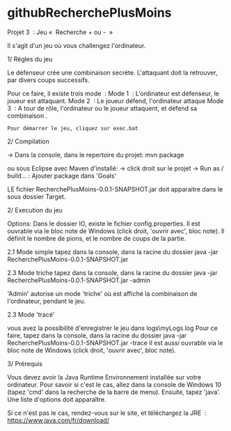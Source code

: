 # githubRecherchePlusMoins

Projet 3  : Jeu «  Recherche + ou -  »



Il s'agit d'un jeu où vous challengez l'ordinateur.

1/ Règles du jeu

Le défenseur crée une combinaison secrète.
L'attaquant doit la retrouver, par divers coups successifs.

Pour ce faire, il existe trois mode  :
Mode 1  : L'ordinateur est défenseur, le joueur est attaquant.
Mode 2  : Le joueur défend, l'ordinateur attaque
Mode 3  : A tour de rôle, l'ordinateur ou le joueur attaquent, et défend sa combinaison .
	
	Pour démarrer le jeu, cliquez sur exec.bat


2/ Compilation

-> Dans la console, dans le repertoire du projet:
mvn package

ou sous Eclipse avec Maven d'installé:
-> click droit sur le projet
-> Run as / build... : Ajouter package dans 'Goals'


LE fichier RecherchePlusMoins-0.0.1-SNAPSHOT.jar doit apparaitre dans le sous dossier Target.

2/ Execution du jeu

Options:
Dans le dossier IO, existe le fichier config.properties.
Il est ouvrable via le bloc note de Windows (click droit, 'ouvrir avec', bloc note).
Il définit le nombre de pions, et le nombre de coups de la partie.


2.1 Mode simple
tapez dans la console, dans la racine du dossier
java -jar RecherchePlusMoins-0.0.1-SNAPSHOT.jar


2.3 Mode triche
tapez dans la console, dans la racine du dossier
java -jar RecherchePlusMoins-0.0.1-SNAPSHOT.jar -admin

'Admin' autorise un mode 'triche' où est affiché la combinaison de l'ordinateur, pendant le jeu.

2.3 Mode 'tracé'

vous avez la possibilité d'enregistrer le jeu dans logs\myLogs.log 
Pour ce faire, tapez dans la console, dans la racine du dossier
java -jar RecherchePlusMoins-0.0.1-SNAPSHOT.jar -trace
Il est aussi ouvrable via le bloc note de Windows (click droit, 'ouvrir avec', bloc note).

3/ Prérequis

Vous devez avoir la Java Runtime Environnement installée sur votre ordinateur.
Pour savoir si c'est le cas, allez dans la console de Windows 10 (tapez 'cmd' dans la recherche de la barre de menu). 
Ensuite, tapez 'java'. Une liste d'options doit apparaître.

Si ce n'est pas le cas, rendez-vous sur le site, et téléchargez la JRE  :
https://www.java.com/fr/download/









